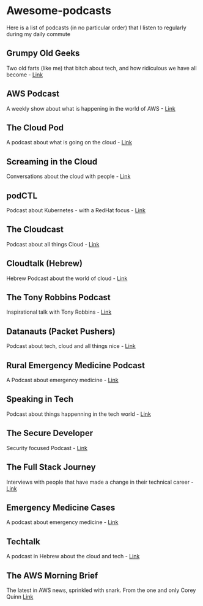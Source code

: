 # Awesome-podcasts
Here is a list of podcasts (in no particular order) that I listen to regularly during my daily commute 

## Grumpy Old Geeks
Two old farts (like me) that bitch about tech, and how ridiculous we have all become - [Link](http://gog.show/)

## AWS Podcast
A weekly show about what is happening in the world of AWS - [Link](https://aws.amazon.com/podcasts/aws-podcast/)

## The Cloud Pod
A podcast about what is going on the cloud - [Link](https://www.thecloudpod.net/)

## Screaming in the Cloud
Conversations about the cloud with people - [Link](https://www.screaminginthecloud.com/)

## podCTL
Podcast about Kubernetes - with a RedHat focus - [Link](https://podctl.com/)

## The Cloudcast
Podcast about all things Cloud - [Link](http://www.thecloudcast.net/)

## Cloudtalk (Hebrew)
Hebrew Podcast about the world of cloud - [Link](https://cloudtalk.co.il/)

## The Tony Robbins Podcast
Inspirational talk with Tony Robbins - [Link](https://www.tonyrobbins.com/podcasts/)

## Datanauts (Packet Pushers)
Podcast about tech, cloud and all things nice - [Link](https://packetpushers.net/datanauts-podcast/)

## Rural Emergency Medicine Podcast
A Podcast about emergency medicine - [Link](https://ruralem.org/)

## Speaking in Tech
Podcast about things happenning in the tech world - [Link](http://speakingintech.com)

## The Secure Developer
Security focused Podcast - [Link](https://www.heavybit.com/library/podcasts/the-secure-developer/)

## The Full Stack Journey
Interviews with people that have made a change in their technical career - [Link](http://fullstackjourney.com/)

## Emergency Medicine Cases
A podcast about emergency medicine - [Link](https://emergencymedicinecases.com/)

## Techtalk
A podcast in Hebrew about the cloud and tech - [Link](https://techtalk.co.il/)

## The AWS Morning Brief
The latest in AWS news, sprinkled with snark. From the one and only Corey Quinn [Link](https://www.awsmorningbrief.com/)